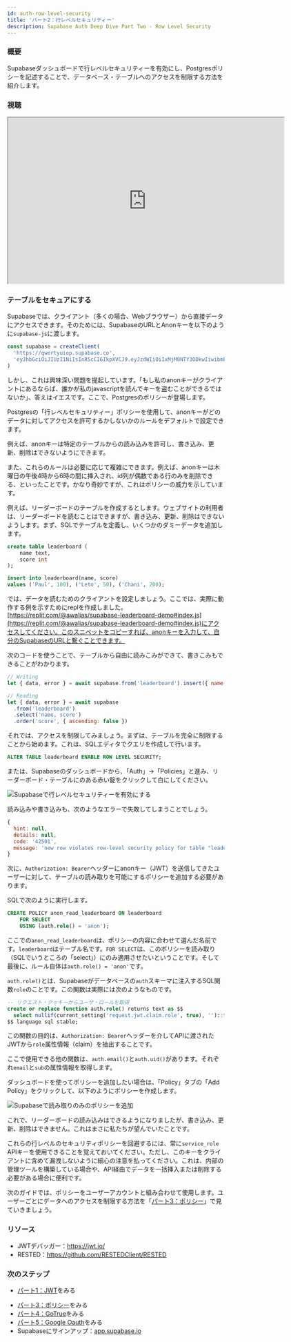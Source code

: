 ```yaml
---
id: auth-row-level-security
title: 'パート2：行レベルセキュリティー'
description: Supabase Auth Deep Dive Part Two - Row Level Security
---
```


### 概要

Supabaseダッシュボードで行レベルセキュリティーを有効にし、Postgresポリシーを記述することで、データベース・テーブルへのアクセスを制限する方法を紹介します。

### 視聴

<iframe className="w-full video-with-border" width="640" height="385" src="https://www.youtube-nocookie.com/embed/qY_iQ10IUhs" frameBorder="1" allow="accelerometer; autoplay; clipboard-write; encrypted-media; gyroscope; picture-in-picture" allowFullScreen></iframe>

### テーブルをセキュアにする

Supabaseでは、クライアント（多くの場合、Webブラウザー）から直接データにアクセスできます。そのためには、SupabaseのURLとAnonキーを以下のように`supabase-js`に渡します。

```js
const supabase = createClient(
  'https://qwertyuiop.supabase.co',
  'eyJhbGciOiJIUzI1NiIsInR5cCI6IkpXVCJ9.eyJzdWIiOiIxMjM0NTY3ODkwIiwibmFtZSI6IkpvaG4gRG9lIiwiaWF0IjoxNTE2MjM5MDIyfQ.SflKxwRJSMeKKF2QT4fwpMeJf36POk6yJV_adQssw5c'
)
```

しかし、これは興味深い問題を提起しています。「もし私のanonキーがクライアントにあるならば、誰かが私のjavascriptを読んでキーを盗むことができるではないか」、答えはイエスです。ここで、Postgresのポリシーが登場します。

Postgresの「行レベルセキュリティー」ポリシーを使用して、anonキーがどのデータに対してアクセスを許可するかしないかのルールをデフォルトで設定できます。

例えば、anonキーは特定のテーブルからの読み込みを許可し、書き込み、更新、削除はできないようにできます。

また、これらのルールは必要に応じて複雑にできます。例えば、anonキーは木曜日の午後4時から6時の間に挿入され、id列が偶数である行のみを削除できる、といったことです。かなり奇妙ですが、これはポリシーの威力を示しています。

例えば、リーダーボードのテーブルを作成するとします。ウェブサイトの利用者は、リーダーボードを読むことはできますが、書き込み、更新、削除はできないようします。まず、SQLでテーブルを定義し、いくつかのダミーデータを追加します。

```sql
create table leaderboard (
    name text,
    score int
);

insert into leaderboard(name, score)
values ('Paul', 100), ('Leto', 50), ('Chani', 200);
```

では、データを読むためのクライアントを設定しましょう。ここでは、実際に動作する例を示すためにreplを作成しました。[https://replit.com/@awalias/supabase-leaderboard-demo#index.js](https://replit.com/@awalias/supabase-leaderboard-demo#index.js)にアクセスしてください。このスニペットをコピーすれば、anonキーを入力して、自分のSupabaseのURLと繋ぐことできます。

次のコードを使うことで、テーブルから自由に読みこみができて、書きこみもできることがわかります。

```js
// Writing
let { data, error } = await supabase.from('leaderboard').insert({ name: 'Bob', score: 99999 })

// Reading
let { data, error } = await supabase
  .from('leaderboard')
  .select('name, score')
  .order('score', { ascending: false })
```

それでは、アクセスを制限してみましょう。まずは、テーブルを完全に制限することから始めます。これは、SQLエディタでクエリを作成して行います。

```sql
ALTER TABLE leaderboard ENABLE ROW LEVEL SECURITY;
```

または、Supabaseのダッシュボードから、「Auth」→「Policies」と進み、リーダーボード・テーブルにのある赤い錠をクリックして白にしてください。

![Supabaseで行レベルセキュリティーを有効にする](/img/auth-deep-dive-2.png)

読み込みや書き込みも、次のようなエラーで失敗してしまうことでしょう。

```jsx
{
  hint: null,
  details: null,
  code: '42501',
  message: 'new row violates row-level security policy for table "leaderboard"'
}
```

次に、`Authorization: Bearer`ヘッダーにanonキー（JWT）を送信してきたユーザーに対して、テーブルの読み取りを可能にするポリシーを追加する必要があります。

SQLで次のように実行します。

```sql
CREATE POLICY anon_read_leaderboard ON leaderboard
    FOR SELECT
    USING (auth.role() = 'anon');
```

ここでの`anon_read_leaderboard`は、ポリシーの内容に合わせて選んだ名前です。`leaderboard`はテーブル名です。`FOR SELECT`は、このポリシーを読み取り（SQLでいうところの「select」）にのみ適用させたいということです。そして最後に、ルール自体は`auth.role() = 'anon'`です。


`auth.role()`とは、Supabaseがデータベースの`auth`スキーマに注入するSQL関数`role`のことです。この関数は実際には次のようなものです。

```sql
-- リクエスト・クッキーからユーザ・ロールを取得
create or replace function auth.role() returns text as $$
  select nullif(current_setting('request.jwt.claim.role', true), '')::text;
$$ language sql stable;
```

この関数の目的は、`Authorization: Bearer`ヘッダーを介してAPIに渡されたJWTから`role`属性情報（claim）を抽出することです。

ここで使用できる他の関数は、`auth.email()`と`auth.uid()`があります。それぞれ`email`と`sub`の属性情報を取得します。

ダッシュボードを使ってポリシーを追加したい場合は、「Policy」タブの「Add Policy」をクリックして、以下のようにポリシーを作成します。

![Supabaseで読み取りのみのポリシーを追加](/img/auth-deep-dive-2-2.png)

これで、リーダーボードの読み込みはできるようになりましたが、書き込み、更新、削除はできません。これはまさに私たちが望んでいたことです。

これらの行レベルのセキュリティポリシーを回避するには、常に`service_role` APIキーを使用できることを覚えておいてください。ただし、このキーをクライアントに含めて漏洩しないように細心の注意を払ってください。これは、内部の管理ツールを構築している場合や、API経由でデータを一括挿入または削除する必要がある場合に便利です。

次のガイドでは、ポリシーをユーザーアカウントと組み合わせて使用します。ユーザーごとにデータへのアクセスを制限する方法を「[パート3：ポリシー](/docs/learn/auth-deep-dive/auth-policies)」で見ていきましょう。

### リソース

- JWTデバッガー：https://jwt.io/
- RESTED：https://github.com/RESTEDClient/RESTED

### 次のステップ

- [パート1：JWT](/docs/learn/auth-deep-dive/auth-deep-dive-jwts)をみる
<!-- - Watch [Part Two: Row Level Security](/docs/learn/auth-deep-dive/auth-row-level-security) -->
- [パート3：ポリシー](/docs/learn/auth-deep-dive/auth-policies)をみる
- [パート4：GoTrue](/docs/learn/auth-deep-dive/auth-gotrue)をみる
- [パート5：Google Oauth](/docs/learn/auth-deep-dive/auth-google-oauth)をみる
- Supabaseにサインアップ：[app.supabase.io](https://app.supabase.io)
